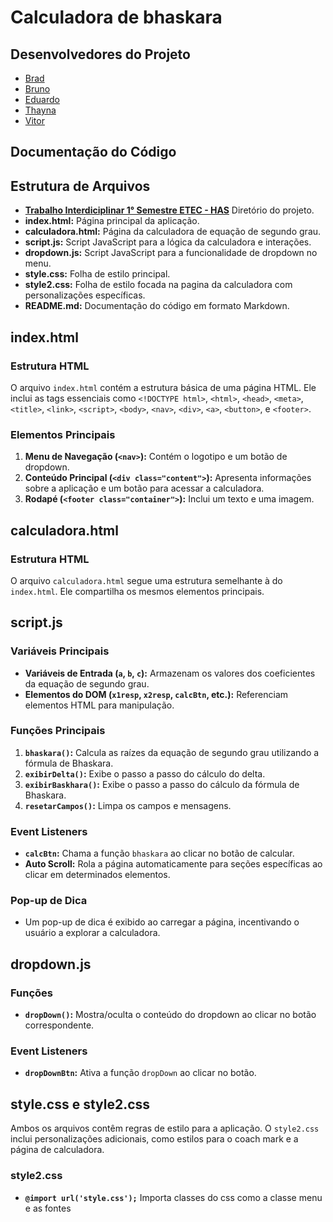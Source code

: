 # Calculadora de bhaskara
## Desenvolvedores do Projeto
- <a href="https://github.com/BradKynndy">Brad </a>
- <a href="https://github.com/BrunoHenrique04">Bruno </a>
- <a href="https://github.com/Eduardokpn">Eduardo </a>
- <a href="">Thayna </a>
- <a href="https://github.com/VitorSouzaLuz">Vitor </a>
## Documentação do Código

## Estrutura de Arquivos
- **<a href="https://github.com/AndrowDev/Programacao-Web-ETEC/tree/97c5f5f934e844e31e2addc588e2bfbbc1939285/Trabalho%20Interdiciplinar%201%C2%B0%20Semestre%20ETEC%20-%20HAS">Trabalho Interdiciplinar 1° Semestre ETEC - HAS</a>** Diretório do projeto.
- **index.html:** Página principal da aplicação.
- **calculadora.html:** Página da calculadora de equação de segundo grau.
- **script.js:** Script JavaScript para a lógica da calculadora e interações.
- **dropdown.js:** Script JavaScript para a funcionalidade de dropdown no menu.
- **style.css:** Folha de estilo principal.
- **style2.css:** Folha de estilo focada na pagina da calculadora com personalizações específicas.
- **README.md:** Documentação do código em formato Markdown.

## index.html

### Estrutura HTML
O arquivo `index.html` contém a estrutura básica de uma página HTML. Ele inclui as tags essenciais como `<!DOCTYPE html>`, `<html>`, `<head>`, `<meta>`, `<title>`, `<link>`, `<script>`, `<body>`, `<nav>`, `<div>`, `<a>`, `<button>`, e `<footer>`. 

### Elementos Principais
1. **Menu de Navegação (`<nav>`):** Contém o logotipo e um botão de dropdown.
2. **Conteúdo Principal (`<div class="content">`):** Apresenta informações sobre a aplicação e um botão para acessar a calculadora.
3. **Rodapé (`<footer class="container">`):** Inclui um texto e uma imagem.

## calculadora.html

### Estrutura HTML
O arquivo `calculadora.html` segue uma estrutura semelhante à do `index.html`. Ele compartilha os mesmos elementos principais.

## script.js

### Variáveis Principais
- **Variáveis de Entrada (`a`, `b`, `c`):** Armazenam os valores dos coeficientes da equação de segundo grau.
- **Elementos do DOM (`x1resp`, `x2resp`, `calcBtn`, etc.):** Referenciam elementos HTML para manipulação.

### Funções Principais
1. **`bhaskara()`:** Calcula as raízes da equação de segundo grau utilizando a fórmula de Bhaskara.
2. **`exibirDelta()`:** Exibe o passo a passo do cálculo do delta.
3. **`exibirBaskhara()`:** Exibe o passo a passo do cálculo da fórmula de Bhaskara.
4. **`resetarCampos()`:** Limpa os campos e mensagens.

### Event Listeners
- **`calcBtn`:** Chama a função `bhaskara` ao clicar no botão de calcular.
- **Auto Scroll:** Rola a página automaticamente para seções específicas ao clicar em determinados elementos.

### Pop-up de Dica
- Um pop-up de dica é exibido ao carregar a página, incentivando o usuário a explorar a calculadora.

## dropdown.js

### Funções
- **`dropDown()`:** Mostra/oculta o conteúdo do dropdown ao clicar no botão correspondente.

### Event Listeners
- **`dropDownBtn`:** Ativa a função `dropDown` ao clicar no botão.

## style.css e style2.css

Ambos os arquivos contêm regras de estilo para a aplicação. O `style2.css` inclui personalizações adicionais, como estilos para o coach mark e a página de calculadora.

### style2.css
- **`@import url('style.css');`** Importa classes do css como a classe menu e as fontes
